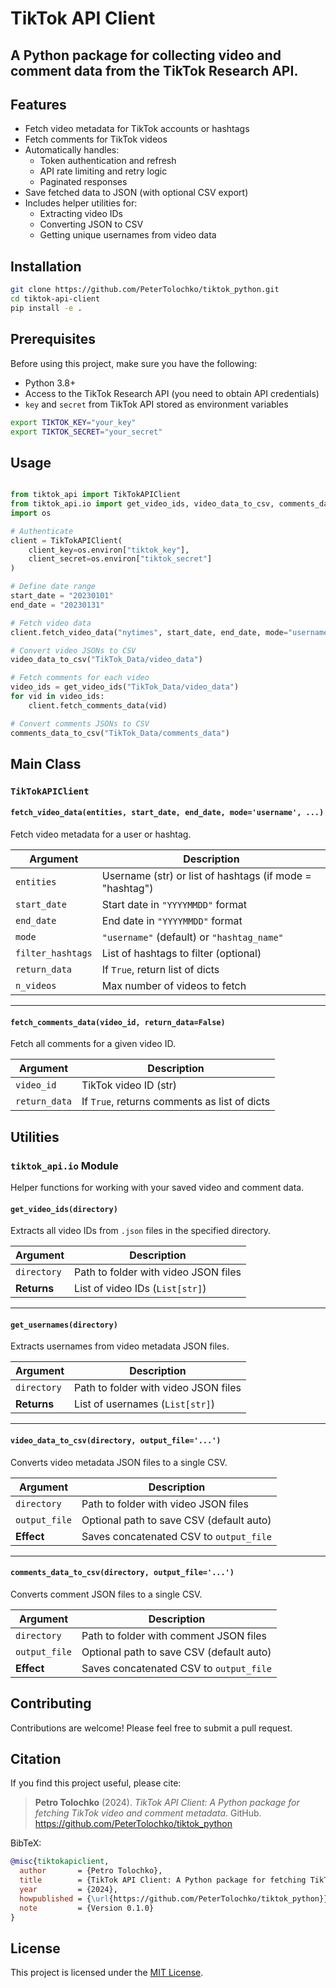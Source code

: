 # TikTok API Client

A Python package for collecting video and comment data from the **TikTok Research API**.  
---

## Features

- Fetch video metadata for TikTok accounts or hashtags
- Fetch comments for TikTok videos
- Automatically handles:
  - Token authentication and refresh
  - API rate limiting and retry logic
  - Paginated responses
- Save fetched data to JSON (with optional CSV export)
- Includes helper utilities for:
  - Extracting video IDs
  - Converting JSON to CSV
  - Getting unique usernames from video data


## Installation

```bash
git clone https://github.com/PeterTolochko/tiktok_python.git
cd tiktok-api-client
pip install -e .
```



## Prerequisites

Before using this project, make sure you have the following:

- Python 3.8+
- Access to the TikTok Research API (you need to obtain API credentials)
- `key` and `secret` from TikTok API stored as environment variables

```bash
export TIKTOK_KEY="your_key"
export TIKTOK_SECRET="your_secret"
```

## Usage


```python

from tiktok_api import TikTokAPIClient
from tiktok_api.io import get_video_ids, video_data_to_csv, comments_data_to_csv
import os

# Authenticate
client = TikTokAPIClient(
    client_key=os.environ["tiktok_key"],
    client_secret=os.environ["tiktok_secret"]
)

# Define date range
start_date = "20230101"
end_date = "20230131"

# Fetch video data
client.fetch_video_data("nytimes", start_date, end_date, mode="username")

# Convert video JSONs to CSV
video_data_to_csv("TikTok_Data/video_data")

# Fetch comments for each video
video_ids = get_video_ids("TikTok_Data/video_data")
for vid in video_ids:
    client.fetch_comments_data(vid)

# Convert comments JSONs to CSV
comments_data_to_csv("TikTok_Data/comments_data")

```



## Main Class

### `TikTokAPIClient`

#### `fetch_video_data(entities, start_date, end_date, mode='username', ...)`

Fetch video metadata for a user or hashtag.

| Argument         | Description                                               |
|------------------|-----------------------------------------------------------|
| `entities`       | Username (str) or list of hashtags (if mode = "hashtag")  |
| `start_date`     | Start date in `"YYYYMMDD"` format                         |
| `end_date`       | End date in `"YYYYMMDD"` format                           |
| `mode`           | `"username"` (default) or `"hashtag_name"`                |
| `filter_hashtags`| List of hashtags to filter (optional)                     |
| `return_data`    | If `True`, return list of dicts                           |
| `n_videos`       | Max number of videos to fetch                             |

---

#### `fetch_comments_data(video_id, return_data=False)`

Fetch all comments for a given video ID.

| Argument       | Description                                  |
|----------------|----------------------------------------------|
| `video_id`     | TikTok video ID (str)                        |
| `return_data`  | If `True`, returns comments as list of dicts |


## Utilities

### `tiktok_api.io` Module

Helper functions for working with your saved video and comment data.

#### `get_video_ids(directory)`

Extracts all video IDs from `.json` files in the specified directory.

| Argument     | Description                                  |
|--------------|----------------------------------------------|
| `directory`  | Path to folder with video JSON files         |
| **Returns**  | List of video IDs (`List[str]`)              |

---

#### `get_usernames(directory)`

Extracts usernames from video metadata JSON files.

| Argument     | Description                                   |
|--------------|-----------------------------------------------|
| `directory`  | Path to folder with video JSON files          |
| **Returns**  | List of usernames (`List[str]`)               |

---

#### `video_data_to_csv(directory, output_file='...')`

Converts video metadata JSON files to a single CSV.

| Argument       | Description                                 |
|----------------|---------------------------------------------|
| `directory`     | Path to folder with video JSON files       |
| `output_file`   | Optional path to save CSV (default auto)   |
| **Effect**      | Saves concatenated CSV to `output_file`    |

---

#### `comments_data_to_csv(directory, output_file='...')`

Converts comment JSON files to a single CSV.

| Argument       | Description                                 |
|----------------|---------------------------------------------|
| `directory`     | Path to folder with comment JSON files     |
| `output_file`   | Optional path to save CSV (default auto)   |
| **Effect**      | Saves concatenated CSV to `output_file`    |




## Contributing

Contributions are welcome! Please feel free to submit a pull request.


## Citation

If you find this project useful, please cite:

> **Petro Tolochko** (2024). *TikTok API Client: A Python package for fetching TikTok video and comment metadata*. GitHub. https://github.com/PeterTolochko/tiktok_python

BibTeX:
```bibtex
@misc{tiktokapiclient,
  author       = {Petro Tolochko},
  title        = {TikTok API Client: A Python package for fetching TikTok video and comment metadata},
  year         = {2024},
  howpublished = {\url{https://github.com/PeterTolochko/tiktok_python}},
  note         = {Version 0.1.0}
}
```


## License

This project is licensed under the [MIT License](LICENSE).
